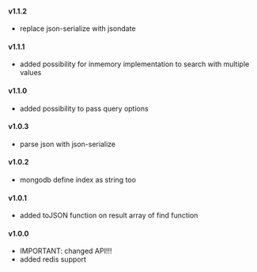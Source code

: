 #### v1.1.2
- replace json-serialize with jsondate

#### v1.1.1
- added possibility for inmemory implementation to search with multiple values

#### v1.1.0
- added possibility to pass query options

#### v1.0.3
- parse json with json-serialize

#### v1.0.2
- mongodb define index as string too

#### v1.0.1
- added toJSON function on result array of find function

#### v1.0.0
- IMPORTANT: changed API!!!
- added redis support